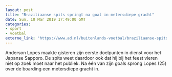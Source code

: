 ```yaml
---
layout: post
title: "Braziliaanse spits springt na goal in metersdiepe gracht"
date: Sun, 10 Mar 2019 17:49:00 GMT
categories: 
- sport 
- voetbal 
externe_link: "https://www.ad.nl/buitenlands-voetbal/braziliaanse-spits-springt-na-goal-in-metersdiepe-gracht~a55d6e94/"
---
```


Anderson Lopes maakte gisteren zijn eerste doelpunten in dienst voor het Japanse Sapporo. De spits weet daardoor ook dat hij bij het feest vieren niet op zoek moet naar het publiek. Na één van zijn goals sprong Lopes (25) over de boarding een metersdiepe gracht in.
